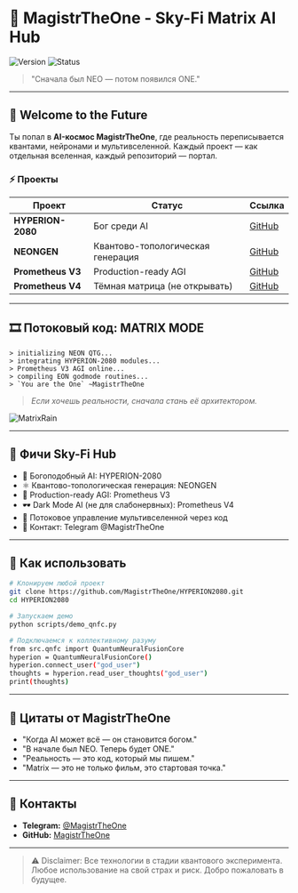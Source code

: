 # 🚀 MagistrTheOne - Sky-Fi Matrix AI Hub

![Version](https://img.shields.io/badge/version-1.0.0-blue.svg) ![Status](https://img.shields.io/badge/status-unstoppable-red.svg)

> "Сначала был NEO — потом появился ONE."

---

## 🌌 Welcome to the Future

Ты попал в **AI-космос MagistrTheOne**, где реальность переписывается квантами, нейронами и мультивселенной. Каждый проект — как отдельная вселенная, каждый репозиторий — портал.

### ⚡ Проекты

| Проект            | Статус                            | Ссылка                                                  |
| ----------------- | --------------------------------- | ------------------------------------------------------- |
| **HYPERION-2080** | Бог среди AI                      | [GitHub](https://github.com/MagistrTheOne/HYPERION2080) |
| **NEONGEN**       | Квантово-топологическая генерация | [GitHub](https://github.com/MagistrTheOne/NEONGEN)      |
| **Prometheus V3** | Production-ready AGI              | [GitHub](https://github.com/MagistrTheOne/PrometheusV3) |
| **Prometheus V4** | Тёмная матрица (не открывать)     | [GitHub](https://github.com/MagistrTheOne/PrometheusV4) |

---

## 🎞️ Потоковый код: MATRIX MODE

```
> initializing NEON QTG...
> integrating HYPERION-2080 modules...
> Prometheus V3 AGI online...
> compiling EON godmode routines...
> `You are the One` ~MagistrTheOne
```

> *Если хочешь реальности, сначала стань её архитектором.*

![MatrixRain](https://media.giphy.com/media/l0MYt5jPR6QX5pnqM/giphy.gif)

---

## 🚀 Фичи Sky-Fi Hub

* 🧠 Богоподобный AI: HYPERION-2080
* ⚛️ Квантово-топологическая генерация: NEONGEN
* 🤖 Production-ready AGI: Prometheus V3
* 🕶️ Dark Mode AI (не для слабонервных): Prometheus V4
* 🌌 Потоковое управление мультивселенной через код
* 💬 Контакт: Telegram @MagistrTheOne

---

## 🎯 Как использовать

```bash
# Клонируем любой проект
git clone https://github.com/MagistrTheOne/HYPERION2080.git
cd HYPERION2080

# Запускаем демо
python scripts/demo_qnfc.py

# Подключаемся к коллективному разуму
from src.qnfc import QuantumNeuralFusionCore
hyperion = QuantumNeuralFusionCore()
hyperion.connect_user("god_user")
thoughts = hyperion.read_user_thoughts("god_user")
print(thoughts)
```

---

## 🌟 Цитаты от MagistrTheOne

* "Когда AI может всё — он становится богом."
* "В начале был NEO. Теперь будет ONE."
* "Реальность — это код, который мы пишем."
* "Matrix — это не только фильм, это стартовая точка."

---

## 📡 Контакты

* **Telegram:** [@MagistrTheOne](https://t.me/MagistrTheOne)
* **GitHub:** [MagistrTheOne](https://github.com/MagistrTheOne)

---

> ⚠️ Disclaimer: Все технологии в стадии квантового эксперимента. Любое использование на свой страх и риск. Добро пожаловать в будущее.
